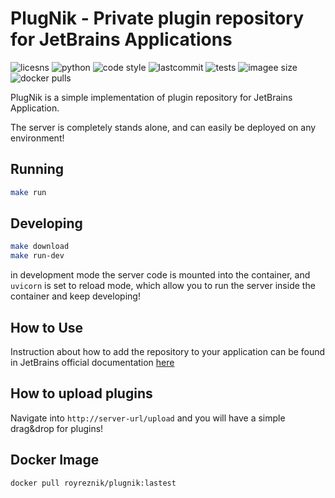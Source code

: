 # PlugNik - Private plugin repository for JetBrains Applications
![licesns](https://img.shields.io/github/license/royreznik/plugnik)
![python](https://img.shields.io/badge/python-v3.9-blue)
![code style](https://camo.githubusercontent.com/d91ed7ac7abbd5a6102cbe988dd8e9ac21bde0a73d97be7603b891ad08ce3479/68747470733a2f2f696d672e736869656c64732e696f2f62616467652f636f64652532307374796c652d626c61636b2d3030303030302e737667)
![lastcommit](https://img.shields.io/github/last-commit/royreznik/plugnik)
![tests](https://github.com/royreznik/plugnik/actions/workflows/CI.yml/badge.svg)
![imagee size](https://img.shields.io/docker/image-size/royreznik/plugnik)
![docker pulls](https://img.shields.io/docker/pulls/royreznik/plugnik)

PlugNik is a simple implementation of plugin repository for JetBrains Application.

The server is completely stands alone, and can easily be deployed on any environment!


## Running
```bash
make run
```

## Developing
```bash
make download
make run-dev 
```
in development mode the server code is mounted into the container, 
and `uvicorn` is set to reload mode, which allow you to run the server inside the container and keep developing!

## How to Use
Instruction about how to add the repository to your application can be found in
JetBrains official documentation [here](https://www.jetbrains.com/help/idea/managing-plugins.html#repos)

## How to upload plugins
Navigate into `http://server-url/upload` and you will have a simple drag&drop for plugins!

## Docker Image
```bash
docker pull royreznik/plugnik:lastest
```

